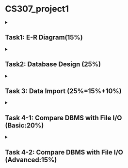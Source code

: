 # CS307_project1

<details id=1>

<summary><h2>Task1: E-R Diagram(15%)</h2></summary>

- [ ] Make an E-R Diagram of your database design with any diagram software
 </details>

<details id=2>

<summary><h2>Task2: Database Design (25%) </h2></summary>


### **Target:**

- [ ] Design the tables and columns
- [ ] generate the database diagram via the “Show Visualization”feature of DataGrip and embed a snapshot or a vector graphics into your report
- [ ] describe the design of the tables and columns including (but not
limited to) the meanings of tables and columns. 
- [ ] submit an SQL file as an attachment that contains the
DDLs (create table statements) for all the tables you created



### **Detail:**

1. All data items should base on the file shipment_records.csv.
2. Your design needs to follow the requirements of the three normal forms.
3. Use a primary key and foreign key(s) to indicate important attributes
and relationships about your data.
4. Every row in each table should be uniquely identified by its primary
key. (You may use a simple or a composite primary key.)
5. Every table should be involved in a foreign key. Isolated table is NOT
allowed.
6. Your design shall NOT contain circular foreign key links. （表之间的外键方向不能成环。例如：A 表有外键关联 B 表，B 表有外健关联 C 表，
C 表有外健关联 A 表，这是不允许的。）
7. Each table should contain at least one mandatory (“Not Null”) column
(including the primary key but not the ID column).
8. Other than the system-generated self-increment ID column, there
should be at least one column with the “unique” constraint.
9. You should use appropriate data types for different fields.
10. Your design should be easy to expand if requirements changed.
    

</details>


<details id=3>

<summary><h2> Task 3: Data Import (25%=15%+10%)</h2></summary>

### **Target:**
- [ ] Write a script to import the data file
- [ ] Write a description in your report of how your script import data. You
should clearly state the steps, necessary prerequisites, and cautions to
run it and import data correctly.
- [ ] (Advanced)Find more than one way to import data and provide a comparative
analysis of the computational efficiencies between these ways.
- [ ] (Advanced)Try to optimize your script. Describe how you optimized it and analyze
how fast it is compared with your original script.
### **Detail:**
For the advanced tasks, please make sure to describe your test environment,
procedures, and actual time costs. You are required to write a paragraph or two
to analyze the experiment results. You may refer to the requirements for
reporting experimental results in Task 4 for details.
</details>

<details id=4>
<summary><h2>Task 4-1: Compare DBMS with File I/O (Basic:20%)</h2></summary>

### **Target:**
- [ ] Benchmarking with database APIs
- [ ] Benchmarking with file APIs
- [ ] Comparative analysis
### **Detail:**
1. Benchmarking with database APIs: Based on the database you created,
you are required to write a program in Java that accesses the database
via database APIs and contains a series of INSERT, DELETE, UPDATE,
and SELECT statements. You may specify the number of statements in
each type on your own and decide which data to be modified and read.
However, the operations of each statement type cannot be too small to fail illustrating the strength and weakness of database APIs over file
I/O (depending on the programming language, tens of thousands of
records each would usually be enough). Finally, you need to record the
running time of each statement type or each statement. Here, we provide
some typical test descriptions in database you can refer to:
a) INSERT: First, randomly drop out some rows of the csv file and
import it into your database. Then evaluate the time cost of
importing rest of the rows of the csv file.
b) DELETE: First, import all data of the csv file into your database.
Then, evaluate the time cost of deleting arbitrarily chosen rows of
your database’s delivery record table.
c) UPDATE: First, import all data of the csv file into your database.
Then, evaluate the time cost of update all the EMPTY values of
your database’s delivery record table to arbitrary values.
d) SELECT: First, import all data of the csv file into your database.
Then, evaluate the time cost of finding all delivery records that
have not finished or finding all the delivery records that had been
packed by an arbitrary container, etc. You may pay more attention
on SELECT statement tests since it is used more frequently than
other ones in many real-world scenarios.
2. Benchmarking with file APIs: This step is designed to replicate all your
operations in the first step, but via a generic programming language’s
standard file APIs. First, create file(s) that store(s) the same data as
you have in the tables in the DBMS. Then, write a program to insert,
delete, update, and find the data items as you did in the SQL statements
and queries. Be sure that the file operations (and the number of
operations) are identical to the SQL operations (and the number of the
statements). Finally, record the running time of each operation (type)
as in database API benchmarks.
3. Comparative analysis: Compare the recorded running time of the same
operation/statement from the DBMS and the file, respectively. You may
conduct comparisons from multiple levels, such as comparing statements
with corresponding operations (statement-level) or comparing the total
time of all statements in a specific type with the corresponding
operation type (type-level).
1. A description of your test environment, including (but not limited to):
a. Hardware specification, including the CPU model, size of memory,
whether you are using a solid-state disk (SSD) or hard disk drive
(HDD), how fast your disk is (sequential and random).
b. Software specification, including the version of your DBMS and
operating system, the programming language you choose, and the
development environment (the version of the language, the specific
version of the compilers and libraries, etc.).
c. When reporting the environment, you can think about this question:
if someone else is going to replicate your experiment, what
necessary information should be provided for him/her?
2. A specification of how you organize the test data in the DBMS and the
data file, including how do you generate the test SQL statements and
what data format/structure of the files are.
3. A description of your test SQL script and the source code of your
program. DO NOT copy and paste the entire script and the program
in the report. Instead, please submit source codes as attachments.
4. A comparative study of the running time for the corresponding
statements/operations. You are encouraged to use data visualization to
present the results. Be sure to use consistent style for graphics, tables,
etc. Besides a list/figure of the running time, you are required to
describe the major differences with respect to running performance,
what you find interesting in the results, what insights you may show to
other people in the experiments, etc.
Some notes on how to finish this task in a better way:
1. You can perform the above benchmarks with different orders of
magnitude of statements/operations (e.g., from hundreds to thousands
to ten(s) of thousand(s)).
2. You can choose or design any format you want to store data in the file,
such as plain text formats (CSV, JSON, XML, etc.) or a self-defined
binary format.
3. Please only stick to standard file APIs, i.e., the java.io in Java. The
only exception is that if you choose to use JSON and XML, you may
utilize third-party JSON/XML libraries if standard library does not
provide it, e.g., Gson.
2
4. We acknowledge that there are numerous libraries that can facilitate
the data manipulation works or even speed up the performance of
insertions and selections significantly (e.g., pandas in Python). You are
encouraged to also compare the performance of these libraries with
DBMS. However, you should conduct the analysis of DBMS vs.
standard file APIs beforehand
5. Some useful resources:
a. Advantage of database management system over file system
b. Advantages of Database Management System
c. Characteristics and benefits of a database

</details>

<details id=5>
<summary><h2>Task 4-2: Compare DBMS with File I/O (Advanced:15%)</h2></summary>

1. If SUSTC wishes to figure out which containers have serviced (the time
that the container being on a ship) for several years (depending on type)
to inform the ports to perform maintenance, can your database deal
with such problem? How about your file I/O program? If so, which will
perform well? If not, why?

2. Can you identify the retrieval and delivery couriers who collect/send
the greatest number of items for each company in each city through
your database? How about your file I/O program? If so, which will
perform well? If not, why?

3. If a company have different type of items (for example, half of the “Item
Class” columns’ distinct values) that will be exported, which cities it
shall choose respectively to reach the minimal overall export cost? Can
your database deal with such problem? How about your file I/O
program? If so, which will perform well?

4. Can your database deal with high concurrency? You may try to perform
the above benchmarks in a higher order of magnitude, such as hundreds
of thousands of selections.

5. Can you compare the performance with different database software
(e.g., MySQL, MariaDB, SQLite), file systems, disk performance and
type, programming languages, libraries, or operating systems?

**Other questions are OK**
</details>




